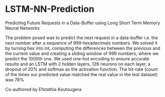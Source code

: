 # LSTM-NN-Prediction
Predicting Future Requests in a Data-Buffer using Long Short Term Memory Neural Networks

The problem posed was to predict the next request in a data-buffer i.e. the next number after a sequence of 999 hexadecimals numbers. We solved it by turning hex into int, computing the differences between the previous and the current value and creating a sliding window of 999 numbers, where we predict the 1000th one. We used one-hot encoding to ensure accurate results and an LSTM with 2 hidden layers, 128 neurons on each layer, a dropout of 20% and softmax as the activation function. The hit-rate (count of the times our predicted value matched the real value in the test dataset) was 78%

Co-authored by Efstathia Koutougera

